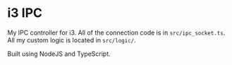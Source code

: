 # i3 IPC

My IPC controller for i3. All of the connection code is in `src/ipc_socket.ts`. All my custom logic is located in `src/logic/`.

Built using NodeJS and TypeScript.